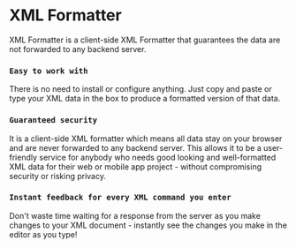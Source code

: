 # XML Formatter

XML Formatter is a client-side XML Formatter that guarantees the data are not forwarded to any backend server.

### `Easy to work with`

There is no need to install or configure anything. Just copy and paste or type your XML data in the box to produce a formatted version of that data.

### `Guaranteed security`

It is a client-side XML formatter which means all data stay on your browser and are never forwarded to any backend server. This allows it to be a user-friendly service for anybody who needs good looking and well-formatted XML data for their web or mobile app project - without compromising security or risking privacy.

### `Instant feedback for every XML command you enter`

Don't waste time waiting for a response from the server as you make changes to your XML document - instantly see the changes you make in the editor as you type!
